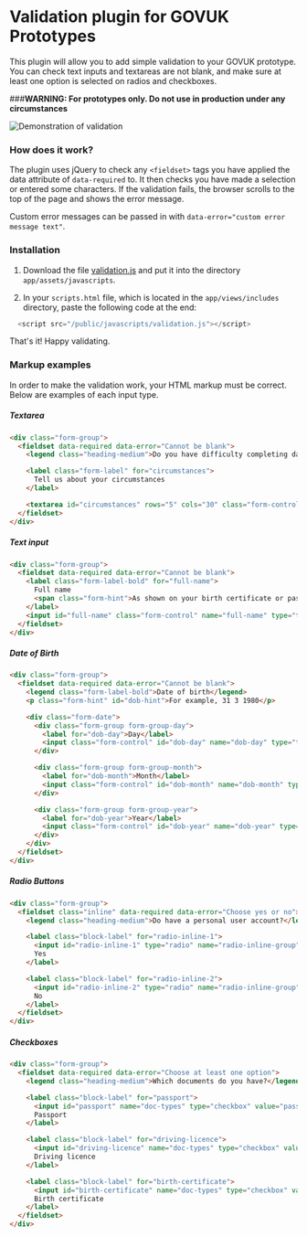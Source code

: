 # Validation plugin for GOVUK Prototypes

This plugin will allow you to add simple validation to your GOVUK prototype. You can check text inputs and textareas are not blank, and make sure at least one option is selected on radios and checkboxes.

###**WARNING: For prototypes only. Do not use in production under any circumstances**

![Demonstration of validation](https://raw.githubusercontent.com/abbott567/validation-for-prototypes/images/images/validation.gif "Validation Demonstration")


### How does it work?

The plugin uses jQuery to check any `<fieldset>` tags you have applied the data attribute of `data-required` to. It then checks you have made a selection or entered some characters. If the validation fails, the browser scrolls to the top of the page and shows the error message.

Custom error messages can be passed in with `data-error="custom error message text"`.

### Installation

1) Download the file [validation.js](https://github.com/abbott567/validation-for-prototypes/blob/master/validation.js) and put it into the directory `app/assets/javascripts`. 

2) In your `scripts.html` file, which is located in the `app/views/includes` directory, paste the following code at the end:

``` javascript
  <script src="/public/javascripts/validation.js"></script>
```
That's it! Happy validating.

### Markup examples

In order to make the validation work, your HTML markup must be correct. Below are examples of each input type.

##### Textarea

``` html
<div class="form-group">
  <fieldset data-required data-error="Cannot be blank">
    <legend class="heading-medium">Do you have difficulty completing daily activities</legend>

    <label class="form-label" for="circumstances">
      Tell us about your circumstances
    </label>

    <textarea id="circumstances" rows="5" cols="30" class="form-control" name="circumstances"></textarea>
  </fieldset>
</div>
```

##### Text input

``` html
<div class="form-group">
  <fieldset data-required data-error="Cannot be blank">
    <label class="form-label-bold" for="full-name">
      Full name
      <span class="form-hint">As shown on your birth certificate or passport</span>
    </label>
    <input id="full-name" class="form-control" name="full-name" type="text">
  </fieldset>
</div>
```

##### Date of Birth

``` html
<div class="form-group">
  <fieldset data-required data-error="Cannot be blank">
    <legend class="form-label-bold">Date of birth</legend>
    <p class="form-hint" id="dob-hint">For example, 31 3 1980</p>

    <div class="form-date">
      <div class="form-group form-group-day">
        <label for="dob-day">Day</label>
        <input class="form-control" id="dob-day" name="dob-day" type="text" pattern="[0-9]*" min="0" max="31" aria-describedby="dob-hint">
      </div>

      <div class="form-group form-group-month">
        <label for="dob-month">Month</label>
        <input class="form-control" id="dob-month" name="dob-month" type="text" pattern="[0-9]*" min="0" max="12">
      </div>

      <div class="form-group form-group-year">
        <label for="dob-year">Year</label>
        <input class="form-control" id="dob-year" name="dob-year" type="text" pattern="[0-9]*" min="0" max="2016">
      </div>
    </div>
  </fieldset>
</div>
```

##### Radio Buttons

``` html
<div class="form-group">
  <fieldset class="inline" data-required data-error="Choose yes or no">
    <legend class="heading-medium">Do have a personal user account?</legend>

    <label class="block-label" for="radio-inline-1">
      <input id="radio-inline-1" type="radio" name="radio-inline-group" value="Yes">
      Yes
    </label>

    <label class="block-label" for="radio-inline-2">
      <input id="radio-inline-2" type="radio" name="radio-inline-group" value="No">
      No
    </label>
  </fieldset>
</div>
```

##### Checkboxes

``` html
<div class="form-group">
  <fieldset data-required data-error="Choose at least one option">
    <legend class="heading-medium">Which documents do you have?</legend>

    <label class="block-label" for="passport">
      <input id="passport" name="doc-types" type="checkbox" value="passport">
      Passport
    </label>

    <label class="block-label" for="driving-licence">
      <input id="driving-licence" name="doc-types" type="checkbox" value="driving-licence">
      Driving licence
    </label>

    <label class="block-label" for="birth-certificate">
      <input id="birth-certificate" name="doc-types" type="checkbox" value="birth-certificate">
      Birth certificate
    </label>
  </fieldset>
</div>
```

